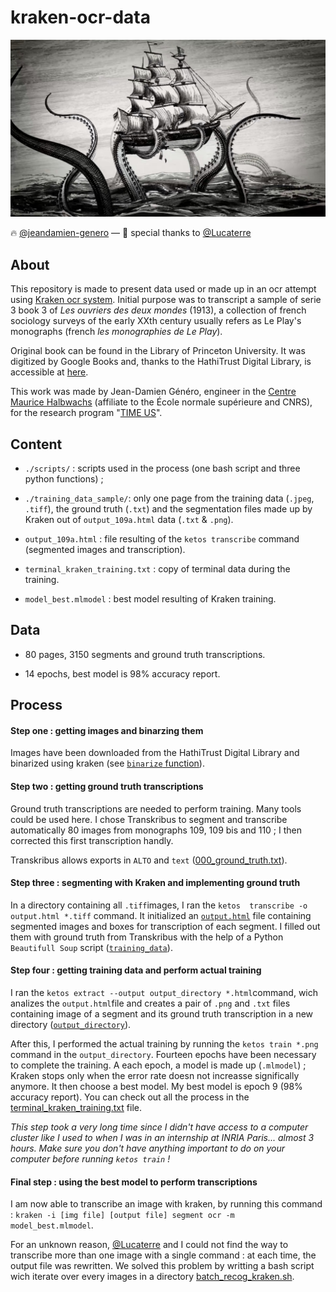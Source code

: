 # kraken-ocr-data

![kraken-alfred-tennyson](kraken-alfred-tennyson.jpg)

:fire: [@jeandamien-genero](https://github.com/jeandamien-genero/) — :fire_engine: special thanks to [@Lucaterre](https://github.com/Lucaterre)

## About

This repository is made to present data used or made up in an ocr attempt using [Kraken ocr system](http://kraken.re/). Initial purpose was to transcript a sample of serie 3 book 3 of *Les ouvriers des deux mondes* (1913), a collection of french sociology surveys of the early XXth century usually refers as Le Play's monographs (french *les  monographies de Le Play*).

Original book can be found in the Library of Princeton University. It was digitized by Google Books and, thanks to the HathiTrust Digital Library, is accessible at [here](https://babel.hathitrust.org/cgi/pt?id=njp.32101064529215).

This work was made by Jean-Damien Généro, engineer in the [Centre Maurice Halbwachs](https://www.cmh.ens.fr/) (affiliate to the École normale supérieure and CNRS), for the research program "[TIME US](https://timeus.hypotheses.org/)".

## Content

* `./scripts/` : scripts used in the process (one bash script and three python functions) ;

* `./training_data_sample/`: only one page from the training data (`.jpeg`, `.tiff`), the ground truth (`.txt`) and the segmentation files made up by Kraken out of `output_109a.html` data (`.txt` & `.png`).

* `output_109a.html` : file resulting of the `ketos transcribe` command (segmented images and transcription).

* `terminal_kraken_training.txt` : copy of terminal data during the training.

* `model_best.mlmodel` : best model resulting of Kraken training.

## Data

* 80 pages, 3150 segments and ground truth transcriptions.

* 14 epochs, best model is 98% accuracy report.

## Process

#### Step one : getting images and binarzing them

Images have been downloaded from the HathiTrust Digital Library and binarized using kraken (see [`binarize` function](https://github.com/jeandamien-genero/kraken-ocr-data/blob/a5e109407e1a36686e5384c68ab1a0f19711ad55/scripts/process_scripts.py#L16)).

#### Step two : getting ground truth transcriptions

Ground truth transcriptions are needed to perform training. Many tools could be used here. I chose Transkribus to segment and transcribe automatically 80 images from monographs 109, 109 bis and 110 ; I then corrected this first transcription handly.

Transkribus allows exports in `ALTO` and `text` ([000_ground_truth.txt](https://github.com/jeandamien-genero/kraken-ocr-data/blob/main/training_data_sample/000_ground_truth.txt)).

#### Step three : segmenting with Kraken and implementing ground truth

In a directory containing all `.tiff`images, I ran the `ketos  transcribe -o output.html *.tiff` command. It initialized an [`output.html`](https://github.com/jeandamien-genero/kraken-ocr-data/blob/main/output_109a.html) file containing segmented images and boxes for transcription of each segment. I filled out them with ground truth from Transkribus with the help of a Python `Beautifull Soup` script ([`training_data`](https://github.com/jeandamien-genero/kraken-ocr-data/blob/a5e109407e1a36686e5384c68ab1a0f19711ad55/scripts/process_scripts.py#L45)).

#### Step four : getting training data and perform actual training

I ran the `ketos extract --output output_directory *.html`command, wich analizes the `output.html`file and creates a pair of `.png` and `.txt` files containing image of a segment and its ground truth transcription in a new directory ([`output_directory`](https://github.com/jeandamien-genero/kraken-ocr-data/tree/main/training_data_sample)).

After this, I performed the actual training by running the `ketos train *.png` command in the `output_directory`. Fourteen epochs have been necessary to complete the training. A each epoch, a model is made up (`.mlmodel`) ; Kraken stops only when the error rate doesn not increasse significally anymore. It then choose a best model. My best model is epoch 9 (98% accuracy report). You can check out all the process in the [terminal_kraken_training.txt](https://github.com/jeandamien-genero/kraken-ocr-data/blob/main/terminal_kraken_training.txt) file.

*This step took a very long time since I didn't have access to a computer cluster like I used to when I was in an internship at INRIA Paris... almost 3 hours. Make sure you don't have anything important to do on your computer before running `ketos train` !*

#### Final step : using the best model to perform transcriptions

I am now able to transcribe an image with kraken, by running this command : `kraken -i [img file] [output file] segment ocr -m 
model_best.mlmodel`.

For an unknown reason, [@Lucaterre](https://github.com/Lucaterre) and I could not find the way to transcribe more than one image with a single command : at each time, the output file was rewritten. We solved this problem by writting a bash script wich iterate over every images in a directory [batch_recog_kraken.sh](https://github.com/jeandamien-genero/kraken-ocr-data/blob/main/scripts/batch_recog_kraken.sh).
